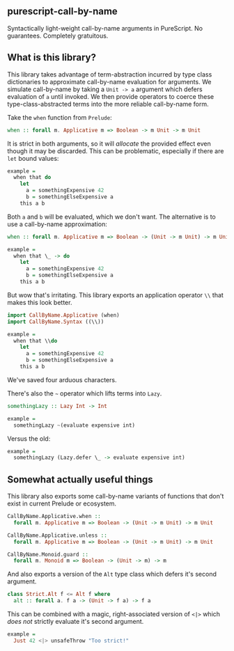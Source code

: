 ## purescript-call-by-name

Syntactically light-weight call-by-name arguments in PureScript. No guarantees.
Completely gratuitous.

## What is this library?

This library takes advantage of term-abstraction incurred by type class
dictionaries to approximate call-by-name evaluation for arguments. We
simulate call-by-name by taking a `Unit -> a` argument which defers evaluation
of `a` until invoked. We then provide operators to coerce these
type-class-abstracted terms into the more reliable call-by-name form.

Take the `when` function from `Prelude`:

```purescript
when :: forall m. Applicative m => Boolean -> m Unit -> m Unit
```

It is strict in both arguments, so it will _allocate_ the provided effect
even though it may be discarded. This can be problematic, especially if there
are `let` bound values:

```purescript
example =
  when that do
    let
      a = somethingExpensive 42
      b = somethingElseExpensive a
    this a b
```

Both `a` and `b` will be evaluated, which we don't want. The alternative is to
use a call-by-name approximation:

```purescript
when :: forall m. Applicative m => Boolean -> (Unit -> m Unit) -> m Unit

example =
  when that \_ -> do
    let
      a = somethingExpensive 42
      b = somethingElseExpensive a
    this a b
```

But wow that's irritating. This library exports an application operator `\\`
that makes this look better.

```purescript
import CallByName.Applicative (when)
import CallByName.Syntax ((\\))

example =
  when that \\do
    let
      a = somethingExpensive 42
      b = somethingElseExpensive a
    this a b
```

We've saved four arduous characters.

There's also the `~` operator which lifts terms into `Lazy`.

```purescript
somethingLazy :: Lazy Int -> Int

example =
  somethingLazy ~(evaluate expensive int)
```

Versus the old:

```purescript
example =
  somethingLazy (Lazy.defer \_ -> evaluate expensive int)
```

## Somewhat actually useful things

This library also exports some call-by-name variants of functions that don't
exist in current Prelude or ecosystem.

```purescript
CallByName.Applicative.when ::
  forall m. Applicative m => Boolean -> (Unit -> m Unit) -> m Unit

CallByName.Applicative.unless ::
  forall m. Applicative m => Boolean -> (Unit -> m Unit) -> m Unit

CallByName.Monoid.guard ::
  forall m. Monoid m => Boolean -> (Unit -> m) -> m
```

And also exports a version of the `Alt` type class which defers it's second
argument.

```purescript
class Strict.Alt f <= Alt f where
  alt :: forall a. f a -> (Unit -> f a) -> f a
```

This can be combined with a magic, right-associated version of `<|>` which
_does not_ strictly evaluate it's second argument.

```purescript
example =
  Just 42 <|> unsafeThrow "Too strict!"
```
